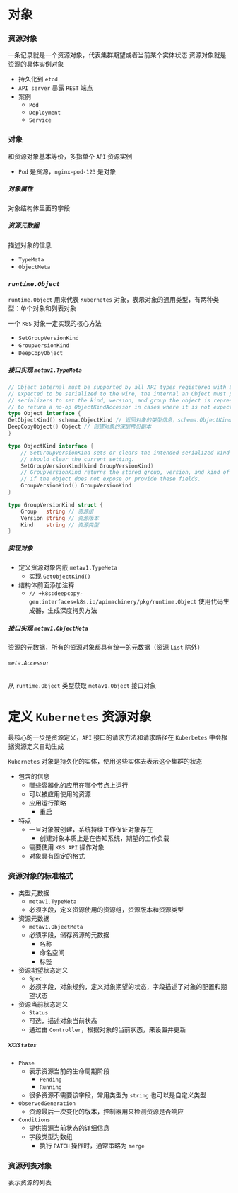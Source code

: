 # 对象

### 资源对象

一条记录就是一个资源对象，代表集群期望或者当前某个实体状态
资源对象就是资源的具体实例对象

- 持久化到 `etcd`
- `API server` 暴露 `REST` 端点
- 案例
    - `Pod`
    - `Deployment`
    - `Service`

### 对象

和资源对象基本等价，多指单个 `API` 资源实例

- `Pod` 是资源，`nginx-pod-123` 是对象

##### 对象属性

对象结构体里面的字段

##### 资源元数据

描述对象的信息

- `TypeMeta`
- `ObjectMeta`

### ***`runtime.Object`***

`runtime.Object` 用来代表 `Kubernetes` 对象，表示对象的通用类型，有两种类型：单个对象和列表对象

一个 `K8S` 对象一定实现的核心方法
- `SetGroupVersionKind`
- `GroupVersionKind`
- `DeepCopyObject`

##### 接口实现 `metav1.TypeMeta`

```go
// Object internal must be supported by all API types registered with Scheme. Since objects in a scheme are
// expected to be serialized to the wire, the internal an Object must provide to the Scheme allows
// serializers to set the kind, version, and group the object is represented as. An Object may choose
// to return a no-op ObjectKindAccessor in cases where it is not expected to be serialized.
type Object interface {
GetObjectKind() schema.ObjectKind // 返回对象的类型信息，schema.ObjectKind 接口用于描述，API 对象的类型和版本信息
DeepCopyObject() Object // 创建对象的深层拷贝副本
}

type ObjectKind interface {
    // SetGroupVersionKind sets or clears the intended serialized kind of an object. Passing kind nil
    // should clear the current setting.
    SetGroupVersionKind(kind GroupVersionKind)
    // GroupVersionKind returns the stored group, version, and kind of an object, or an empty struct
    // if the object does not expose or provide these fields.
    GroupVersionKind() GroupVersionKind
}

type GroupVersionKind struct {
    Group   string // 资源组
    Version string // 资源版本
    Kind    string // 资源类型
}
```

##### 实现对象

- 定义资源对象内嵌 `metav1.TypeMeta`
  - 实现 `GetObjectKind()`
- 结构体前面添加注释
  - `// +k8s:deepcopy-gen:interfaces=k8s.io/apimachinery/pkg/runtime.Object` 使用代码生成器，生成深度拷贝方法

##### 接口实现 `metav1.ObjectMeta`

资源的元数据，所有的资源对象都具有统一的元数据（资源 `List` 除外）

###### `meta.Accessor`
从 `runtime.Object` 类型获取 `metav1.Object` 接口对象



# 定义 `Kubernetes` 资源对象

最核心的一步是资源定义，`API` 接口的请求方法和请求路径在 `Kuberbetes` 中会根据资源定义自动生成

`Kubernetes` 对象是持久化的实体，使用这些实体去表示这个集群的状态

- 包含的信息
    - 哪些容器化的应用在哪个节点上运行
    - 可以被应用使用的资源
    - 应用运行策略
        - 重启
- 特点
    - 一旦对象被创建，系统持续工作保证对象存在
        - 创建对象本质上是在告知系统，期望的工作负载
    - 需要使用 `K8S API` 操作对象
    - 对象具有固定的格式

### 资源对象的标准格式

- 类型元数据
    - `metav1.TypeMeta`
    - 必须字段，定义资源使用的资源组，资源版本和资源类型
- 资源元数据
    - `metav1.ObjectMeta`
    - 必须字段，储存资源的元数据
        - 名称
        - 命名空间
        - 标签
- 资源期望状态定义
    - `Spec`
    - 必须字段，对象规约，定义对象期望的状态，字段描述了对象的配置和期望状态
- 资源当前状态定义
    - `Status`
    - 可选，描述对象当前状态
    - 通过由 `Controller`，根据对象的当前状态，来设置并更新

##### `XXXStatus`

- `Phase`
    - 表示资源当前的生命周期阶段
        - `Pending`
        - `Running`
    - 很多资源不需要该字段，常用类型为 `string` 也可以是自定义类型
- `ObservedGeneration`
    - 资源最后一次变化的版本，控制器用来检测资源是否响应
- `Conditions`
    - 提供资源当前状态的详细信息
    - 字段类型为数组
        - 执行 `PATCH` 操作时，通常策略为 `merge`

### 资源列表对象

表示资源的列表